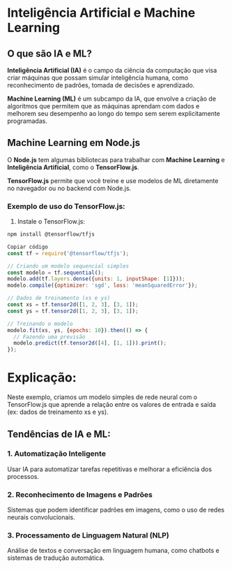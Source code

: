 # Inteligência Artificial e Machine Learning

## O que são IA e ML?

**Inteligência Artificial (IA)** é o campo da ciência da computação que visa criar máquinas que possam simular inteligência humana, como reconhecimento de padrões, tomada de decisões e aprendizado.

**Machine Learning (ML)** é um subcampo da IA, que envolve a criação de algoritmos que permitem que as máquinas aprendam com dados e melhorem seu desempenho ao longo do tempo sem serem explicitamente programadas.

## Machine Learning em Node.js

O **Node.js** tem algumas bibliotecas para trabalhar com **Machine Learning** e **Inteligência Artificial**, como o **TensorFlow.js**.

**TensorFlow.js** permite que você treine e use modelos de ML diretamente no navegador ou no backend com Node.js.

### Exemplo de uso do TensorFlow.js:

1. Instale o TensorFlow.js:

```bash
npm install @tensorflow/tfjs
```

```javascript
Copiar código
const tf = require('@tensorflow/tfjs');

// Criando um modelo sequencial simples
const modelo = tf.sequential();
modelo.add(tf.layers.dense({units: 1, inputShape: [1]}));
modelo.compile({optimizer: 'sgd', loss: 'meanSquaredError'});

// Dados de treinamento (xs e ys)
const xs = tf.tensor2d([1, 2, 3], [3, 1]);
const ys = tf.tensor2d([1, 2, 3], [3, 1]);

// Treinando o modelo
modelo.fit(xs, ys, {epochs: 10}).then(() => {
  // Fazendo uma previsão
  modelo.predict(tf.tensor2d([4], [1, 1])).print();
});
```

# Explicação:
Neste exemplo, criamos um modelo simples de rede neural com o TensorFlow.js que aprende a relação entre os valores de entrada e saída (ex: dados de treinamento xs e ys).

## Tendências de IA e ML:

### 1. Automatização Inteligente
Usar IA para automatizar tarefas repetitivas e melhorar a eficiência dos processos.

### 2. Reconhecimento de Imagens e Padrões
Sistemas que podem identificar padrões em imagens, como o uso de redes neurais convolucionais.

### 3. Processamento de Linguagem Natural (NLP)
Análise de textos e conversação em linguagem humana, como chatbots e sistemas de tradução automática.